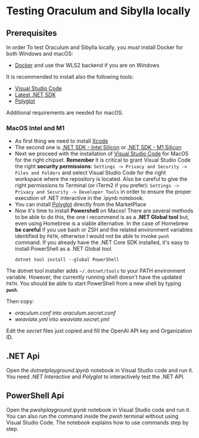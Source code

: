 # Testing Oraculum and Sibylla locally

## Prerequisites

In order To test Oraculum and Sibylla locally, you *must* install Docker for both Windows and macOS:

- [Docker](https://docs.docker.com/install/) and use thw WLS2 backend if you are on Windows

It is recommended to install also the following tools:

- [Visual Studio Code](https://code.visualstudio.com/)
- [Latest .NET SDK](https://dotnet.microsoft.com/en-us/download)
- [Polyglot](https://marketplace.visualstudio.com/items?itemName=ms-dotnettools.dotnet-interactive-vscode)

Additional requirements are needed for macOS.


### MacOS Intel and M1

- As first thing we need to install [Xcode](https://apps.apple.com/us/app/xcode/id497799835?mt=12)
- The second one is [.NET SDK - Intel Silicon](https://dotnet.microsoft.com/en-us/download/dotnet/thank-you/sdk-7.0.403-macos-x64-installer) or  [.NET SDK - M1 Silicon](https://dotnet.microsoft.com/en-us/download/dotnet/thank-you/sdk-7.0.403-macos-arm64-installer)
- Next we proceed with the installation of [Visual Studio Code](https://code.visualstudio.com/) for MacOS for the right chipset. 
**Remember** it is critical to grant Visual Studio Code the right **security permissions**: ```Settings -> Privacy and Security -> Files and Folders``` and select Visual Studio Code for the right workspace where the repository is located.
Also be careful to give the right permissions to Terminal (or iTerm2 if you prefer): ```Settings -> Privacy and Security -> Developer Tools``` in order to ensure the proper execution of .NET interactive in the .ipynb notebook. 
- You can install [Polyglot](https://marketplace.visualstudio.com/items?itemName=ms-dotnettools.dotnet-interactive-vscode) directly from the MarketPlace 
- Now it's time to install **Powershell** on Macos! 
There are several methods to be able to do this, the one i recommend is as a **.NET Global tool** but, even using Homebrew is a viable alternative. 
In the case of Homebrew **be careful** if you use bash or ZSH and the related environment variables identified by ```PATH```, otherwise I would not be able to invoke ```pwsh``` command.
If you already have the .NET Core SDK installed, it's easy to install PowerShell as a .NET Global tool.
    ```console
    dotnet tool install --global PowerShell
    ```
The dotnet tool installer adds ```~/.dotnet/tools``` to your PATH environment variable. However, the currently running shell doesn't have the updated ```PATH```. You should be able to start PowerShell from a new shell by typing **```pwsh```**.

Then copy:

- _oraculum.conf_ into _oraculum.secret.conf_
- _weaviate.yml_ into _weaviate.secret.yml_

Edit the _secret_ files just copied and fill the OpenAI API key and Organization ID.

## .NET Api

Open the _dotnetplayground.ipynb_ notebook in Visual Studio code and run it. You need _.NET Interactive_ and _Polyglot_ to interactively test the .NET API.

## PowerShell Api

Open the _pwshplayground.ipynb_ notebook in Visual Studio code and run it. You can also run the command inside the _pwsh_ terminal without using Visual Studio Code. The notebook explains how to use commands step by step. 
